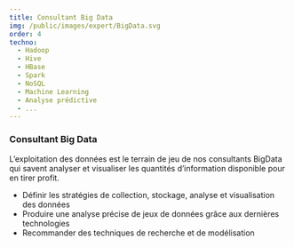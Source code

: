 ```yaml
---
title: Consultant Big Data
img: /public/images/expert/BigData.svg
order: 4
techno:
  - Hadoop
  - Hive
  - HBase
  - Spark
  - NoSQL
  - Machine Learning
  - Analyse prédictive
  - ...
---
```


### Consultant Big Data

L’exploitation des données est le terrain de jeu de nos consultants BigData qui savent analyser et visualiser les quantités d’information disponible pour en tirer profit.

- Définir les stratégies de collection, stockage, analyse et visualisation des données
- Produire une analyse précise de jeux de données grâce aux dernières technologies
- Recommander des techniques de recherche et de modélisation
